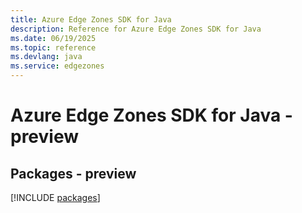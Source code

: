 ```yaml
---
title: Azure Edge Zones SDK for Java
description: Reference for Azure Edge Zones SDK for Java
ms.date: 06/19/2025
ms.topic: reference
ms.devlang: java
ms.service: edgezones
---
```

# Azure Edge Zones SDK for Java - preview
## Packages - preview
[!INCLUDE [packages](edge-zones-index.md)]